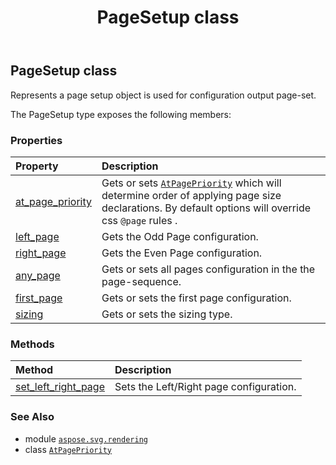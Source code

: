 ﻿---
title: PageSetup class
second_title: Aspose.SVG for Python via .NET API References
description: 
type: docs
weight: 170
url: /python-net/aspose.svg.rendering/pagesetup/
is_root: false
---

## PageSetup class

Represents a page setup object is used for configuration output page-set.



The PageSetup type exposes the following members:

### Properties
| Property | Description |
| :- | :- |
| [at_page_priority](/svg/python-net/aspose.svg.rendering/pagesetup/at_page_priority) | Gets or sets [`AtPagePriority`](/svg/python-net/aspose.svg.rendering/atpagepriority) which will determine order of applying page size declarations. By default options will override css `@page` rules . |
| [left_page](/svg/python-net/aspose.svg.rendering/pagesetup/left_page) | Gets the Odd Page configuration. |
| [right_page](/svg/python-net/aspose.svg.rendering/pagesetup/right_page) | Gets the Even Page configuration. |
| [any_page](/svg/python-net/aspose.svg.rendering/pagesetup/any_page) | Gets or sets all pages configuration in the the page-sequence. |
| [first_page](/svg/python-net/aspose.svg.rendering/pagesetup/first_page) | Gets or sets the first page configuration. |
| [sizing](/svg/python-net/aspose.svg.rendering/pagesetup/sizing) | Gets or sets the sizing type. |


### Methods
| Method | Description |
| :- | :- |
| [set_left_right_page](/svg/python-net/aspose.svg.rendering/pagesetup/set_left_right_page/#aspose.svg.drawing.Page-aspose.svg.drawing.Page) | Sets the Left/Right page configuration. |



### See Also
* module [`aspose.svg.rendering`](..)
* class [`AtPagePriority`](/svg/python-net/aspose.svg.rendering/atpagepriority)
